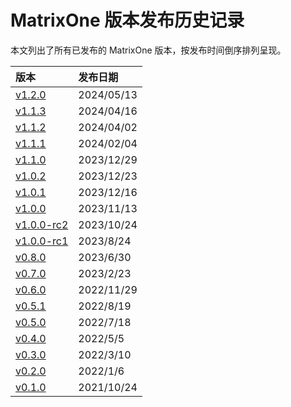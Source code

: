 # **MatrixOne 版本发布历史记录**

本文列出了所有已发布的 MatrixOne 版本，按发布时间倒序排列呈现。

| **版本**                    | **发布日期** |
| :-------------------------- | :----------- |
| [v1.2.0](v1.2.0.md)         | 2024/05/13   |
| [v1.1.3](v1.1.3.md)         | 2024/04/16   |
| [v1.1.2](v1.1.2.md)         | 2024/04/02   |
| [v1.1.1](v1.1.1.md)         | 2024/02/04   |
| [v1.1.0](v1.1.0.md)         | 2023/12/29   |
| [v1.0.2](v1.0.2.md)         | 2023/12/23   |
| [v1.0.1](v1.0.1.md)         | 2023/12/16   |
| [v1.0.0](v1.0.0.md)         | 2023/11/13   |
| [v1.0.0-rc2](v1.0.0-rc2.md) | 2023/10/24   |
| [v1.0.0-rc1](v1.0.0-rc1.md) | 2023/8/24    |
| [v0.8.0](v0.8.0.md)         | 2023/6/30    |
| [v0.7.0](v0.7.0.md)         | 2023/2/23    |
| [v0.6.0](v0.6.0.md)         | 2022/11/29   |
| [v0.5.1](v0.5.1.md)         | 2022/8/19    |
| [v0.5.0](v0.5.0.md)         | 2022/7/18    |
| [v0.4.0](v0.4.0.md)         | 2022/5/5     |
| [v0.3.0](v0.3.0.md)         | 2022/3/10    |
| [v0.2.0](v0.2.0.md)         | 2022/1/6     |
| [v0.1.0](v0.1.0.md)         | 2021/10/24   |
